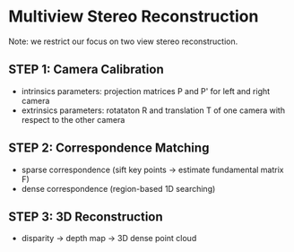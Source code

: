 # Multiview Stereo Reconstruction
Note: we restrict our focus on two view stereo reconstruction.
## STEP 1: Camera Calibration
 - intrinsics parameters: projection matrices P and P' for left and right camera
 - extrinsics parameters: rotataton R and translation T of one camera with respect to the other camera
## STEP 2: Correspondence Matching
 - sparse correspondence (sift key points -> estimate fundamental matrix F)
 - dense correspondence (region-based 1D searching)
## STEP 3: 3D Reconstruction
 - disparity -> depth map -> 3D dense point cloud
